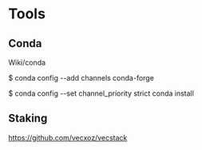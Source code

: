 # Tools

## Conda
Wiki/conda

$ conda config --add channels conda-forge

$ conda config --set channel_priority strict conda install

## Staking

https://github.com/vecxoz/vecstack
